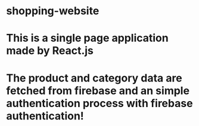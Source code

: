 # shopping-website

# This is a single page application made by React.js

# The product and category data are fetched from firebase and an simple authentication process with firebase authentication!
